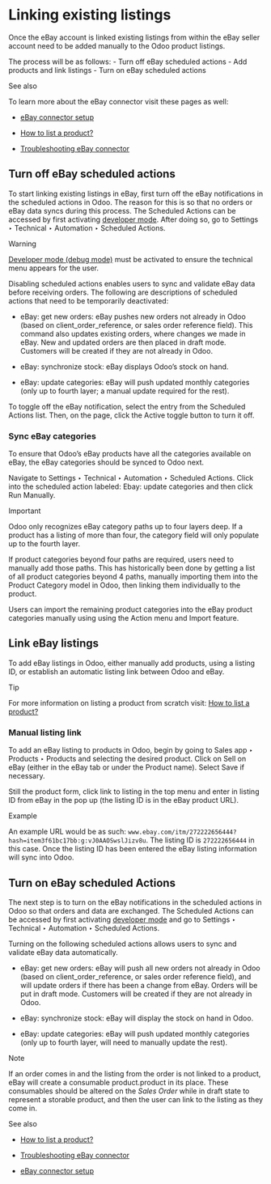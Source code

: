 # Linking existing listings

Once the eBay account is linked existing listings from within the eBay seller
account need to be added manually to the Odoo product listings.

The process will be as follows: \- Turn off eBay scheduled actions \- Add
products and link listings \- Turn on eBay scheduled actions

See also

To learn more about the eBay connector visit these pages as well:

  * [eBay connector setup](setup.html)

  * [How to list a product?](manage.html)

  * [Troubleshooting eBay connector](troubleshooting.html)

## Turn off eBay scheduled actions

To start linking existing listings in eBay, first turn off the eBay
notifications in the scheduled actions in Odoo. The reason for this is so that
no orders or eBay data syncs during this process. The Scheduled Actions can be
accessed by first activating [developer
mode](../../../general/developer_mode.html#developer-mode). After doing so, go
to Settings ‣ Technical ‣ Automation ‣ Scheduled Actions.

Warning

[Developer mode (debug mode)](../../../general/developer_mode.html) must be
activated to ensure the technical menu appears for the user.

Disabling scheduled actions enables users to sync and validate eBay data
before receiving orders. The following are descriptions of scheduled actions
that need to be temporarily deactivated:

  * eBay: get new orders: eBay pushes new orders not already in Odoo (based on client_order_reference, or sales order reference field). This command also updates existing orders, where changes we made in eBay. New and updated orders are then placed in draft mode. Customers will be created if they are not already in Odoo.

  * eBay: synchronize stock: eBay displays Odoo’s stock on hand.

  * eBay: update categories: eBay will push updated monthly categories (only up to fourth layer; a manual update required for the rest).

To toggle off the eBay notification, select the entry from the Scheduled
Actions list. Then, on the page, click the Active toggle button to turn it
off.

### Sync eBay categories

To ensure that Odoo’s eBay products have all the categories available on eBay,
the eBay categories should be synced to Odoo next.

Navigate to Settings ‣ Technical ‣ Automation ‣ Scheduled Actions. Click into
the scheduled action labeled: Ebay: update categories and then click Run
Manually.

Important

Odoo only recognizes eBay category paths up to four layers deep. If a product
has a listing of more than four, the category field will only populate up to
the fourth layer.

If product categories beyond four paths are required, users need to manually
add those paths. This has historically been done by getting a list of all
product categories beyond 4 paths, manually importing them into the Product
Category model in Odoo, then linking them individually to the product.

Users can import the remaining product categories into the eBay product
categories manually using using the Action menu and Import feature.

## Link eBay listings

To add eBay listings in Odoo, either manually add products, using a listing
ID, or establish an automatic listing link between Odoo and eBay.

Tip

For more information on listing a product from scratch visit: [How to list a
product?](manage.html#ebay-connector-listing)

### Manual listing link

To add an eBay listing to products in Odoo, begin by going to Sales app ‣
Products ‣ Products and selecting the desired product. Click on Sell on eBay
(either in the eBay tab or under the Product name). Select Save if necessary.

Still the product form, click link to listing in the top menu and enter in
listing ID from eBay in the pop up (the listing ID is in the eBay product
URL).

Example

An example URL would be as such:
`www.ebay.com/itm/272222656444?hash=item3f61bc17bb:g:vJ0AAOSwslJizv8u`. The
listing ID is `272222656444` in this case. Once the listing ID has been
entered the eBay listing information will sync into Odoo.

## Turn on eBay scheduled Actions

The next step is to turn on the eBay notifications in the scheduled actions in
Odoo so that orders and data are exchanged. The Scheduled Actions can be
accessed by first activating [developer
mode](../../../general/developer_mode.html#developer-mode) and go to Settings
‣ Technical ‣ Automation ‣ Scheduled Actions.

Turning on the following scheduled actions allows users to sync and validate
eBay data automatically.

  * eBay: get new orders: eBay will push all new orders not already in Odoo (based on client_order_reference, or sales order reference field), and will update orders if there has been a change from eBay. Orders will be put in draft mode. Customers will be created if they are not already in Odoo.

  * eBay: synchronize stock: eBay will display the stock on hand in Odoo.

  * eBay: update categories: eBay will push updated monthly categories (only up to fourth layer, will need to manually update the rest).

Note

If an order comes in and the listing from the order is not linked to a
product, eBay will create a consumable product.product in its place. These
consumables should be altered on the _Sales Order_ while in draft state to
represent a storable product, and then the user can link to the listing as
they come in.

See also

  * [How to list a product?](manage.html)

  * [Troubleshooting eBay connector](troubleshooting.html)

  * [eBay connector setup](setup.html)

